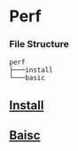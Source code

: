 # Perf

### File Structure

```
perf
├───install
└───basic
```

## [Install](/perf/install/README.md)

#####

## [Baisc](/perf/basic/README.md)

#####

